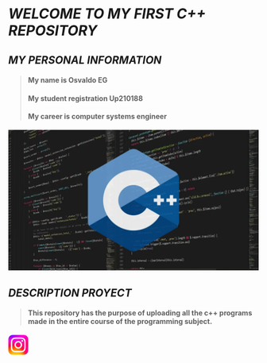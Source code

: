 # *WELCOME TO MY FIRST C++ REPOSITORY*
 
 ## ***MY PERSONAL INFORMATION***
 
 
> #### My name is Osvaldo EG
> #### My student registration Up210188
> #### My career is computer systems engineer

 
![Portada](https://github.com/Up210188/Up210188_cpp/blob/main/imagenes/Lenguaje-C-1024x576.webp)

## ***DESCRIPTION PROYECT***
> #### This repository has the purpose of uploading all the c++ programs made in the entire course of the programming subject.

[<img alt="text_alt" width="40px" src="https://github.com/Up210188/Up210188_cpp/blob/main/imagenes/Instagram_logo_2022.svg" />](https://www.facebook.com/profile.php?id=100009909870279)
